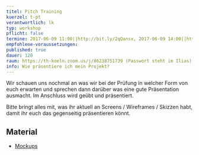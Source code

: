 ```yaml
---
titel: Pitch Training
kuerzel: t-pt
verantwortlich: lk
typ: workshop
pflicht: false
termine: 2017-06-09 11:00||http://bit.ly/2qQansx, 2017-06-09 14:00||http://bit.ly/2rKQXIW
empfohlene-voraussetzungen:
published: true
dauer: 120
raum: https://th-koeln.zoom.us/j/86238751739 (Passwort steht im Ilias)|https://th-koeln.zoom.us/j/86238751739
info: Wie präsentiere ich mein Projekt?
---
```


Wir schauen uns nochmal an was wir bei der Prüfung in welcher Form von euch erwarten und sprechen dann darüber was eine gute Präsentation ausmacht. Im Anschluss wird geübt und präsentiert.

Bitte bringt alles mit, was ihr aktuell an Screens / Wireframes / Skizzen habt, damit ihr euch das gegenseitig präsentieren könnt.

## Material

- [Mockups](../../download/workshop-pitch/material-pitch.zip)
